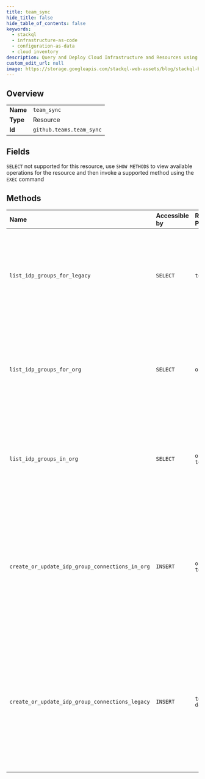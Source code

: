 ```yaml
---
title: team_sync
hide_title: false
hide_table_of_contents: false
keywords:
  - stackql
  - infrastructure-as-code
  - configuration-as-data
  - cloud inventory
description: Query and Deploy Cloud Infrastructure and Resources using SQL
custom_edit_url: null
image: https://storage.googleapis.com/stackql-web-assets/blog/stackql-blog-post-featured-image.png
---
```

  
    

## Overview
<table><tbody>
<tr><td><b>Name</b></td><td><code>team_sync</code></td></tr>
<tr><td><b>Type</b></td><td>Resource</td></tr>
<tr><td><b>Id</b></td><td><code>github.teams.team_sync</code></td></tr>
</tbody></table>

## Fields
`SELECT` not supported for this resource, use `SHOW METHODS` to view available operations for the resource and then invoke a supported method using the `EXEC` command  
## Methods
| Name | Accessible by | Required Params | Description |
|:-----|:--------------|:----------------|:------------|
| `list_idp_groups_for_legacy` | `SELECT` | `team_id` | **Deprecation Notice:** This endpoint route is deprecated and will be removed from the Teams API. We recommend migrating your existing code to use the new [`List IdP groups for a team`](https://docs.github.com/rest/reference/teams#list-idp-groups-for-a-team) endpoint.<br /><br />Team synchronization is available for organizations using GitHub Enterprise Cloud. For more information, see [GitHub's products](https://docs.github.com/github/getting-started-with-github/githubs-products) in the GitHub Help documentation.<br /><br />List IdP groups connected to a team on GitHub. |
| `list_idp_groups_for_org` | `SELECT` | `org` | Team synchronization is available for organizations using GitHub Enterprise Cloud. For more information, see [GitHub's products](https://docs.github.com/github/getting-started-with-github/githubs-products) in the GitHub Help documentation.<br /><br />List IdP groups available in an organization. You can limit your page results using the `per_page` parameter. GitHub generates a url-encoded `page` token using a cursor value for where the next page begins. For more information on cursor pagination, see "[Offset and Cursor Pagination explained](https://dev.to/jackmarchant/offset-and-cursor-pagination-explained-b89)." |
| `list_idp_groups_in_org` | `SELECT` | `org, team_slug` | Team synchronization is available for organizations using GitHub Enterprise Cloud. For more information, see [GitHub's products](https://docs.github.com/github/getting-started-with-github/githubs-products) in the GitHub Help documentation.<br /><br />List IdP groups connected to a team on GitHub.<br /><br />**Note:** You can also specify a team by `org_id` and `team_id` using the route `GET /organizations/{org_id}/team/{team_id}/team-sync/group-mappings`. |
| `create_or_update_idp_group_connections_in_org` | `INSERT` | `org, team_slug` | Team synchronization is available for organizations using GitHub Enterprise Cloud. For more information, see [GitHub's products](https://docs.github.com/github/getting-started-with-github/githubs-products) in the GitHub Help documentation.<br /><br />Creates, updates, or removes a connection between a team and an IdP group. When adding groups to a team, you must include all new and existing groups to avoid replacing existing groups with the new ones. Specifying an empty `groups` array will remove all connections for a team.<br /><br />**Note:** You can also specify a team by `org_id` and `team_id` using the route `PATCH /organizations/{org_id}/team/{team_id}/team-sync/group-mappings`. |
| `create_or_update_idp_group_connections_legacy` | `INSERT` | `team_id, data__groups` | **Deprecation Notice:** This endpoint route is deprecated and will be removed from the Teams API. We recommend migrating your existing code to use the new [`Create or update IdP group connections`](https://docs.github.com/rest/reference/teams#create-or-update-idp-group-connections) endpoint.<br /><br />Team synchronization is available for organizations using GitHub Enterprise Cloud. For more information, see [GitHub's products](https://docs.github.com/github/getting-started-with-github/githubs-products) in the GitHub Help documentation.<br /><br />Creates, updates, or removes a connection between a team and an IdP group. When adding groups to a team, you must include all new and existing groups to avoid replacing existing groups with the new ones. Specifying an empty `groups` array will remove all connections for a team. |
